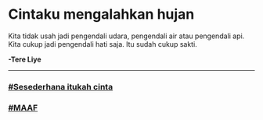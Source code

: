 # Cintaku mengalahkan hujan

Kita tidak usah jadi pengendali udara, pengendali air atau pengendali api. Kita cukup jadi pengendali hati saja.
Itu sudah cukup sakti.

**-Tere Liye**

_______________________________________________________________________________


### [#Sesederhana itukah cinta](https://itsmecevi.github.io/-Sesederhana-itukah-cinta/)

### [#MAAF](https://itsmecevi.github.io/-MAAF/)




